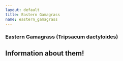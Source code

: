 ```yaml
---
layout: default
title: Eastern Gamagrass
name: eastern_gamagrass
---
```

### Eastern Gamagrass (Tripsacum dactyloides)

## Information about them!
